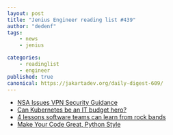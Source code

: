 ```yaml
---
layout: post
title: "Jenius Engineer reading list #439"
author: "dedenf"
tags:
    - news
    - jenius

categories:
    - readinglist
    - engineer
published: true
canonical: https://jakartadev.org/daily-digest-609/
---
```


- [NSA Issues VPN Security Guidance](https://www.infosecurity-magazine.com/news/nsa-issues-vpn-security-guidance/)
- [Can Kubernetes be an IT budget hero?](https://enterprisersproject.com/article/2020/7/kubernetes-it-budget-savings)
- [4 lessons software teams can learn from rock bands](https://www.functionize.com/blog/4-lessons-software-teams-can-learn-from-rock-bands/)
- [Make Your Code Great, Python Style](https://livecodestream.dev/post/2020-06-08-make-your-code-great-python-style/)